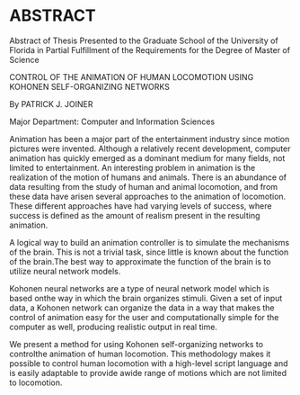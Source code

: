 # ABSTRACT

Abstract of Thesis Presented to the Graduate School of the University of Florida in Partial Fulfillment of the
Requirements for the Degree of Master of Science

CONTROL OF THE ANIMATION OF HUMAN LOCOMOTION USING KOHONEN SELF-ORGANIZING NETWORKS

By PATRICK J. JOINER

Major Department:  Computer and Information Sciences

Animation has been a major part of the entertainment industry since motion pictures were invented.  Although a relatively recent development, computer animation has quickly emerged as a dominant medium for many fields, not limited to entertainment.
An interesting problem in animation is the realization of the motion of humans and animals.  There is an abundance of data resulting from the study of human and animal locomotion, and from these data have arisen several approaches to the animation of locomotion.  These different approaches have had varying levels of success, where success is defined as the amount of realism present in the resulting animation.

A logical way to build an animation controller is to simulate the mechanisms of the brain.  This is not a trivial task, since little is known about the function of the brain.The best way to approximate the function of the brain is to utilize neural network models.

Kohonen neural networks are a type of neural network model which is based onthe way in which the brain organizes stimuli.  Given a set of input data, a Kohonen network can organize the data in a way that makes the control of animation easy for the user and computationally simple for the computer as well, producing realistic output in real time.

We present a method for using Kohonen self-organizing networks to controlthe animation of human locomotion.  This methodology makes it possible to control human locomotion with a high-level script language and is easily adaptable to provide awide range of motions which are not limited to locomotion.
